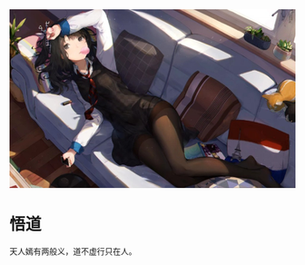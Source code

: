 <!DOCTYPE html>
<html>
<head>
<meta charset="UTF-8">
<title>haha</title>
</head>
<body>
<img src="23.jpg"/>
<h1>悟道</h1>
<p>天人嫣有两般义，道不虚行只在人。</p>
</body>
</html>
